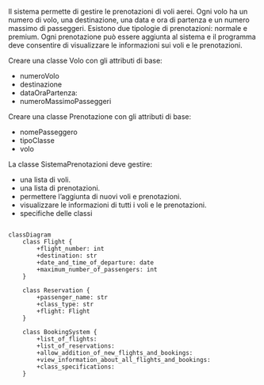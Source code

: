 Il sistema permette di gestire le prenotazioni di voli aerei.
Ogni volo ha un numero di volo, una destinazione, una data e ora di partenza e un numero massimo di passeggeri.
Esistono due tipologie di prenotazioni: normale e premium.
Ogni prenotazione può essere aggiunta al sistema e il programma deve consentire di visualizzare le informazioni sui voli e le prenotazioni.

Creare una classe Volo con gli attributi di base:

- numeroVolo
- destinazione
- dataOraPartenza: 
- numeroMassimoPasseggeri

Creare una classe Prenotazione con gli attributi di base:

- nomePasseggero
- tipoClasse
- volo

La classe SistemaPrenotazioni deve gestire:

- una lista di voli.
- una lista di prenotazioni.
- permettere l’aggiunta di nuovi voli e prenotazioni.
- visualizzare le informazioni di tutti i voli e le prenotazioni.
- specifiche delle classi

```mermaid

classDiagram
    class Flight {
        +flight_number: int
        +destination: str
        +date_and_time_of_departure: date
        +maximum_number_of_passengers: int
    }

    class Reservation {
        +passenger_name: str
        +class_type: str
        +flight: Flight
    }

    class BookingSystem {
        +list_of_flights:
        +list_of_reservations:
        +allow_addition_of_new_flights_and_bookings:
        +view_information_about_all_flights_and_bookings:
        +class_specifications:
    }
```